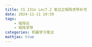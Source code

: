 ```yaml
---
title: CS 231n Lec7.2 笔记之矩阵求导补充
date: 2024-11-11 19:59
tags:
    - 矩阵论
    - 矩阵求导
categories: 机器学习笔记
mathjax: true
---
```


<head>
    <script src="https://cdn.mathjax.org/mathjax/latest/MathJax.js?config=TeX-AMS-MML_HTMLorMML" type="text/javascript"></script>
    <script type="text/x-mathjax-config">
        MathJax.Hub.Config({
            tex2jax: {
            skipTags: ['script', 'noscript', 'style', 'textarea', 'pre'],
            inlineMath: [['$','$']],

			displayMath: [['$$', '$$']]

            }
        });
    </script>
</head>

## 基础
首先我们需要明确一下矩阵求导的含义：
考虑$function(input)$:
我们将分别考虑$function,input$为标量，向量，矩阵的情况
### function为标量
若$input$为标量
那么这就是普通的函数求导
若$input$为向量
$$\vec{x} = \begin{bmatrix}x_1\\x_2\\x_3\end{bmatrix}$$
那么一种可能的函数示例即为$f(\vec{x})=x_1^2+2x_2^3+x_1x_2x_3$。
若$input$为矩阵
$$X=\begin{bmatrix}x_{11}&x_{12}&x_{13}\\x_{21}&x_{22}&x_{23}\\x_{31}&x_{32}&x_{33}\end{bmatrix}$$
那么$f$就应当是$f:\mathbb{R}^{m\times n}\rightarrow\mathbb{R}$。
### function为向量
此时我们将函数$f$接受的参数$input$称作变元，变元有三种形式：
1. 标量变元
$\textbf{f}(x)=\begin{bmatrix}f_1(x)\\ f_2(x)\\ ...\\ f_n(x)\end{bmatrix}$
2. 向量变元
$\textbf{f}(\vec{x})=\begin{bmatrix}f_1(\vec{x})\\ f_2(\vec{x}) \\ ...\\ f_n(\vec{x})\end{bmatrix}$
3. 矩阵变元

与function为标量的情况类似，将输出根据$\textbf{f}$中的不同函数排列成一个向量。

### function为矩阵
情况与function为向量时类似，结果排列成矩阵。

## 矩阵求导的本质
其实很好理解，矩阵求导就是$\textbf{f}$中的每个元素对$\textbf{x}$中的每个元素分别求偏导数，并按一定的次序排成矩阵。
这里说的次序不严谨地来讲可以分为分子布局（每一行对同一函数不同变量求导）与分母布局（每一行对不同函数的同一变量求导）。
我们一般使用分母布局，这也是梯度向量形式，我们也可以很方便地对行求和以求得某一自变量的梯度之和。
对于矩阵function或矩阵input来说，我们在求导的时候会将它们按列展开为向量的形式，于是我们只需讨论向量对向量求导的情形。
以下是常见的几种排列：
$$\nabla_{\textbf{x}}f(\textbf{x})=\frac{\partial f}{\partial \textbf{x}}=\begin{bmatrix}\frac{\partial f}{\partial x_1}&\frac{\partial f}{\partial x_2}& ... &\frac{\partial f}{\partial x_n}\end{bmatrix}^T $$
$$\nabla_{\textbf{x}}\textbf{f}(\textbf{x}) = \begin{bmatrix}\frac{\partial f_1}{\partial x_1}&\frac{\partial f_1}{\partial x_2}& ... &\frac{\partial f_1}{\partial x_n}\\\frac{\partial f_2}{\partial x_1}&\frac{\partial f_2}{\partial x_2}& ... &\frac{\partial f_2}{\partial x_n}\\...\\\frac{\partial f_m}{\partial x_1}&\frac{\partial f_m}{\partial x_2}& ... &\frac{\partial f_m}{\partial x_n}\end{bmatrix}^T$$
## 一些公式
### 向量变元的标量函数
$$\nabla_{\textbf{x}}c = \textbf{0}$$
$$\nabla_\textbf{x}(c_1f(\textbf{x}) + c_2g(\textbf{x})) = c_1\nabla_\textbf{x}f(\textbf{x}) + c_2\nabla_\textbf{x}g(\textbf{x})$$
实际上加减乘除的求导数运算顺序均与标量无异，知识换成向量，乘除略去。
$$\nabla_\textbf{x}(\textbf{x}^T\textbf{a}) = \textbf{a}$$
$$\nabla_\textbf{x}(\textbf{x}^T\textbf{x}) = 2\textbf{x}$$
$$\nabla_\textbf{x}(\textbf{x}^T\textbf{A}\textbf{x}) = (\textbf{A} + \textbf{A}^T)\textbf{x}$$
$$\nabla_\textbf{x}(\textbf{a}^T\textbf{x}\textbf{x}^T\textbf{b}) = (\textbf{a}\textbf{b}^T+\textbf{b}\textbf{a}^T)\textbf{x}$$
### 矩阵变元的实值标量函数
加减乘除同理，换个符号而已。
$$\nabla_\textbf{X}(\textbf{a}^T\textbf{X}\textbf{b}) = \textbf{a}\textbf{b}^T$$
$$\nabla_\textbf{X}(\textbf{a}^T\textbf{X}^T\textbf{b}) = \textbf{b}\textbf{a}^T$$
这里也可以看出来单纯对函数中自变量进行转置，仅需将结果也转置。
$$\nabla_\textbf{X}(\textbf{a}^T\textbf{X}\textbf{X}^T\textbf{b})=(\textbf{a}\textbf{b}^T + \textbf{b}\textbf{a}^T)\textbf{X}$$
$$\nabla_\textbf{X}(\textbf{a}^T\textbf{X}^T\textbf{X}\textbf{b})=\textbf{X}(\textbf{b}\textbf{a}^T + \textbf{a}\textbf{b}^T)$$
## 进阶篇
本节中介绍矩阵的迹与一节实矩阵微分对求导的作用。
### 矩阵的迹
在一个方阵中，对角线元素的乘积称为矩阵的迹：
$$tr(\textbf{X}_{n\times n}) = x_{11}x_{22}...x_{nn}$$
以下是一些迹的性质
$$\begin{aligned}
&tr(c) = c\\
&tr(c_1\textbf{X}_1+c_2\textbf{X}_2) = c_1tr(\textbf{X}_1) + c_2tr(\textbf{X}_2)\\
&tr(\textbf{X}) = tr(\textbf{X}^T)\\
&tr(\textbf{X}\textbf{Y}^T) = X*Y\text{(element-wise multiplication)}\\
&tr(\textbf{A}\textbf{B}\textbf{C})=tr(\textbf{B}\textbf{C}\textbf{A})=tr(\textbf{C}\textbf{A}\textbf{B})\\

\end{aligned}$$

### 微分与全微分
**一元函数的微分**
$$\begin{aligned}
&dy = f'(x)dx\text{ when }y=f(x)\\
&dy = f'(u)g'(x)dx \text{ when }y=f(u),u=g(x)\\
\end{aligned}$$
**多元函数的全微分**
$$\begin{aligned}
&z=f(u),u=g(x,y):\\
&dz=f'(u)(\frac{\partial u}{\partial x}dx+\frac{\partial u}{\partial y}dy)
\end{aligned}$$
**微分法则**
即加减乘除，略过。

### 矩阵的微分
**向量变元的实值标量函数**
$$\begin{aligned}
\mathrm{d} f(\boldsymbol{x}) & =\left(\frac{\partial f}{\partial x_{1}}, \frac{\partial f}{\partial x_{2}}, \cdots, \frac{\partial f}{\partial x_{n}}\right)\left[\begin{array}{c}
\mathrm{d} x_{1} \\
\mathrm{~d} x_{2} \\
\vdots \\
\mathrm{~d} x_{n}
\end{array}\right] \\
& =\operatorname{tr}\left(\left(\frac{\partial f}{\partial x_{1}}, \frac{\partial f}{\partial x_{2}}, \cdots, \frac{\partial f}{\partial x_{n}}\right)\left[\begin{array}{c}
\mathrm{d} x_{1} \\
\mathrm{~d} x_{2} \\
\vdots \\
\mathrm{~d} x_{n}
\end{array}\right]\right)
\end{aligned}$$
可以将其写成迹的形式，可能之后有用。
**矩阵变元的实值标量函数**
$$\begin{aligned}
\mathrm{d} f(\boldsymbol{X}) & =\frac{\partial f}{\partial x_{11}} \mathrm{~d} x_{11}+\frac{\partial f}{\partial x_{12}} \mathrm{~d} x_{12}+\cdots+\frac{\partial f}{\partial x_{1 n}} \mathrm{~d} x_{1 n} \\
& +\frac{\partial f}{\partial x_{21}} \mathrm{~d} x_{21}+\frac{\partial f}{\partial x_{22}} \mathrm{~d} x_{22}+\cdots+\frac{\partial f}{\partial x_{2 n}} \mathrm{~d} x_{2 n} \\
& +\cdots \\
& +\frac{\partial f}{\partial x_{m 1}} \mathrm{~d} x_{m 1}+\frac{\partial f}{\partial x_{m 2}} \mathrm{~d} x_{m 2}+\cdots+\frac{\partial f}{\partial x_{m n}} \mathrm{~d} x_{m n} \\
& =\operatorname{tr}\left(\left[\begin{array}{cccc}
\frac{\partial f}{\partial x_{11}} & \frac{\partial f}{\partial x_{21}} & \cdots & \frac{\partial f}{\partial x_{m 1}} \\
\frac{\partial f}{\partial x_{12}} & \frac{\partial f}{\partial x_{22}} & \cdots & \frac{\partial f}{\partial x_{m 2}} \\
\vdots & \vdots & \vdots & \vdots \\
\frac{\partial f}{\partial x_{1 n}} & \frac{\partial f}{\partial x_{2 n}} & \cdots & \frac{\partial f}{\partial x_{m n}}
\end{array}\right]_{n \times m}\left[\begin{array}{cccc}
\mathrm{d} x_{11} & \mathrm{~d} x_{12} & \cdots & \mathrm{~d} x_{1 n} \\
\mathrm{~d} x_{21} & \mathrm{~d} x_{22} & \cdots & \mathrm{~d} x_{2 n} \\
\vdots & \vdots & \vdots & \vdots \\
\mathrm{~d} x_{m 1} & \mathrm{~d} x_{m 2} & \cdots & \mathrm{~d} x_{m n}
\end{array}\right]_{m \times n}\right)
\end{aligned}$$
**矩阵变元的实矩阵函数**
$$\mathrm{d} \boldsymbol{F}_{p \times q}(\boldsymbol{X})=\left[\begin{array}{cccc}
\mathrm{d} f_{11}(\boldsymbol{X}) & \mathrm{d} f_{12}(\boldsymbol{X}) & \cdots & \mathrm{d} f_{1 q}(\boldsymbol{X}) \\
\mathrm{d} f_{21}(\boldsymbol{X}) & \mathrm{d} f_{22}(\boldsymbol{X}) & \cdots & \mathrm{d} f_{2 q}(\boldsymbol{X}) \\
\vdots & \vdots & \vdots & \vdots \\
\mathrm{d} f_{p 1}(\boldsymbol{X}) & \mathrm{d} f_{p 2}(\boldsymbol{X}) & \cdots & \mathrm{d} f_{p q}(\boldsymbol{X})
\end{array}\right]_{p \times q}$$
**矩阵变元的实矩阵函数的微分法则**
与普通加减乘微分法则一致，注意这次顺序不能交换，因为是矩阵相乘。
外加转置法则，函数转置等于微分转置。

*注意：* 矩阵变元的标量函数的全微分仍然是一个标量，因为它是对所有偏微分求和，看的时候混淆了，于是提出注意。

另，矩阵的乘法微分法则有多函数的拓展：
$$\mathrm{d} (\textbf{F}(\textbf{X})\textbf{G}(\textbf{X})\textbf{H}(\textbf{X})) = \mathrm{d}(\textbf{F}(\textbf{X}))\textbf{G}(\textbf{X})\textbf{H}(\textbf{X}) + \textbf{F}(\textbf{X})\mathrm{d}(\textbf{G}(\textbf{X}))\textbf{H}(\textbf{X}) + \textbf{F}(\textbf{X})\textbf{G}(\textbf{X})\mathrm{d}(\textbf{H}(\textbf{X}))$$

### 下一步
现在我们可以总结上面学习的知识，进行矩阵求导简化的下一步：
首先我们显然有对矩阵的恒等映射进行求导：
$$\mathrm{d}\textbf{X} = \begin{bmatrix}\mathrm{d}x_{11}&\mathrm{d}x_{12}&...&\mathrm{d}x_{1n}\\
\mathrm{d}x_{21}&\mathrm{d}x_{22}&...&\mathrm{d}x_{2n}\\
...&...&...&...\\
\mathrm{d}x_{m1}&...&...&\mathrm{d}x_{mn}\end{bmatrix}$$
其次我们有矩阵变元实值标量函数的求导公式（见上），不难看出，式子右边的第二项就是对矩阵本身的求导，于是我们可以将该式改写为：
$$\mathrm{d}f(\textbf{X})=\mathrm{tr}\left(\frac{\partial f(\textbf{X})}{\partial \textbf{X}^T}\mathrm{d}\textbf{X}\right)$$
我们惊奇地发现，余下的一项就是我们要求的矩阵导数，可以证明，对于给定的$\mathrm{d}f(\textbf{X})$，导数唯一。

### 一些矩阵微分的公式
$$\begin{aligned}
& \mathrm{d}(\textbf{AXB}) = \textbf{A}\mathrm{d}(\textbf{X})\textbf{B}\\
& \mathrm{d}|\textbf{X}| = |\textbf{X}|\mathrm{tr}(\textbf{X}^{-1}\mathrm{d}\textbf{X})\\
& \mathrm{d}(\textbf{X}^{-1})=\textbf{X}^{-1}\mathrm{d}\textbf{X}\textbf{X}^{-1}\\
\end{aligned}$$

### 一些例子
下面用一些例子演示如何使用这种方法对矩阵求导：
$f(\textbf{X}) = \textbf{a}^T\textbf{X}\textbf{X}^T\textbf{b}$
首先带入最基本的微分公式（这是因为标量的迹等于它本身）：
$$\mathrm{d}f(\textbf{X}) = \mathrm{tr}(\mathrm{d}(\textbf{a}^T\textbf{X}\textbf{X}^T\textbf{b}))$$
运用微分法则，公式以及转置公式，我们可以将上式转化为：
$$\begin{aligned}
\mathrm{d}f(\textbf{X}) &=\mathrm{tr}(\textbf{a}^T\mathrm{d}(\textbf{X}\textbf{X}^T)\textbf{b})\\
&=\mathrm{tr}(\textbf{a}^T(\mathrm{d}(\textbf{X})\textbf{X}^T+\textbf{X}\mathrm{d}(\textbf{X}^T))\textbf{b})\\
&=\mathrm{tr}(\textbf{X}^T\textbf{b}\textbf{a}^T\mathrm{d}\textbf{X}) + \mathrm{tr}(\textbf{X}^T\textbf{a}\textbf{b}^T\mathrm{d}\textbf{X})\\
&=\mathrm{tr}(\textbf{X}^T\textbf{b}\textbf{a}^T\mathrm{d}\textbf{X}+\textbf{X}^T\textbf{a}\textbf{b}^T\mathrm{d}\textbf{X})
\end{aligned}$$
于是我们可以得到矩阵求导的结果：
$$\begin{aligned}
&\frac{\partial f}{\partial\textbf{X}^T}=\textbf{X}^T\textbf{b}\textbf{a}^T+\textbf{X}^T\textbf{a}\textbf{b}^T\\
&\frac{\partial f}{\partial \textbf{X}} = (\textbf{a}\textbf{b}^T + \textbf{b}\textbf{a}^T)\textbf{X}
\end{aligned}$$
$f(\textbf{X}) = \log(|\textbf{X}|)$
依涵，先代入基本的微分公式：
$$\mathrm{d}f(\textbf{X}) = \mathrm{tr}(\mathrm{d}\log(\textbf{|X|}))$$
首先这是个复合函数，于是我们设置中间变量：
$$u = |\textbf{X}|, f = \log(u)$$
于是带入原式：
$$\begin{aligned}
\mathrm{d}f(\textbf{X}) &= \mathrm{tr}(\frac{1}{u}\mathrm{d}u)\\
&=\mathrm{tr}(\frac{1}{|\textbf{X}|}\mathrm{d}|\textbf{X}|)\\
&=\mathrm{tr}(\textbf{X}^{-1}\mathrm{d}\textbf{X})
\end{aligned}$$
于是我们就可以得到：
$$\frac{\partial f}{\partial \textbf{X}} = (\textbf{X}^{-1})^T$$